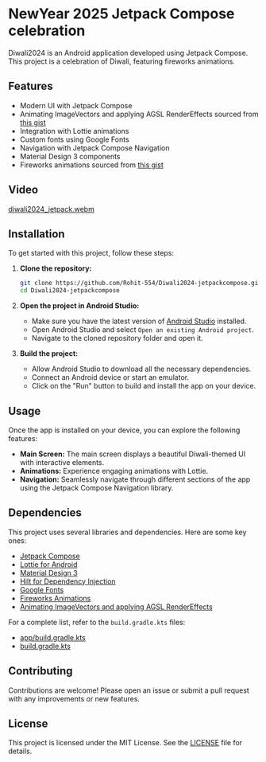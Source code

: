 # NewYear 2025 Jetpack Compose celebration

Diwali2024 is an Android application developed using Jetpack Compose. This project is a celebration of Diwali, featuring fireworks animations.

## Features

- Modern UI with Jetpack Compose
- Animating ImageVectors and applying AGSL RenderEffects sourced from [this gist](https://gist.github.com/riggaroo/b139b0dfbf1fee932862dc52d1b08950)
- Integration with Lottie animations
- Custom fonts using Google Fonts
- Navigation with Jetpack Compose Navigation
- Material Design 3 components
- Fireworks animations sourced from [this gist](https://gist.github.com/Mikkareem/e87924e81e39a9e1be70c2f9165fe011)

## Video
[diwali2024_jetpack.webm](https://github.com/user-attachments/assets/2cf33db1-2ad2-4653-bd65-161141b5be56)


## Installation

To get started with this project, follow these steps:

1. **Clone the repository:**
   ```bash
   git clone https://github.com/Rohit-554/Diwali2024-jetpackcompose.git
   cd Diwali2024-jetpackcompose
   ```

2. **Open the project in Android Studio:**
   - Make sure you have the latest version of [Android Studio](https://developer.android.com/studio) installed.
   - Open Android Studio and select `Open an existing Android project`.
   - Navigate to the cloned repository folder and open it.

3. **Build the project:**
   - Allow Android Studio to download all the necessary dependencies.
   - Connect an Android device or start an emulator.
   - Click on the "Run" button to build and install the app on your device.

## Usage

Once the app is installed on your device, you can explore the following features:

- **Main Screen:** The main screen displays a beautiful Diwali-themed UI with interactive elements.
- **Animations:** Experience engaging animations with Lottie.
- **Navigation:** Seamlessly navigate through different sections of the app using the Jetpack Compose Navigation library.

## Dependencies

This project uses several libraries and dependencies. Here are some key ones:

- [Jetpack Compose](https://developer.android.com/jetpack/compose)
- [Lottie for Android](https://github.com/airbnb/lottie-android)
- [Material Design 3](https://material.io/develop/android)
- [Hilt for Dependency Injection](https://developer.android.com/training/dependency-injection/hilt-android)
- [Google Fonts](https://github.com/google/fonts)
- [Fireworks Animations](https://gist.github.com/Mikkareem/e87924e81e39a9e1be70c2f9165fe011)
- [Animating ImageVectors and applying AGSL RenderEffects ](https://medium.com/androiddevelopers/making-jellyfish-move-in-compose-animating-imagevectors-and-applying-agsl-rendereffects-3666596a8888)

For a complete list, refer to the `build.gradle.kts` files:

- [app/build.gradle.kts](https://github.com/Rohit-554/Diwali2024-jetpackcompose/blob/master/app/build.gradle.kts)
- [build.gradle.kts](https://github.com/Rohit-554/Diwali2024-jetpackcompose/blob/master/build.gradle.kts)

## Contributing

Contributions are welcome! Please open an issue or submit a pull request with any improvements or new features.

## License

This project is licensed under the MIT License. See the [LICENSE](LICENSE) file for details.

